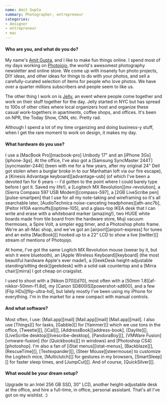 ```yaml
---
name: Amit Gupta
summary: Photographer, entrepreneur
categories:
- designer
- entrepreneur
- mac
---
```


#### Who are you, and what do you do?

My name's [Amit Gupta](http://www.amitgupta.com/ "Amit's website."), and I like to make fun things online. I spend most of my days working on [Photojojo](http://www.photojojo.com/ "The very popular photography newsletter."), the world's awesomest photography newsletter and online store. We come up with insanely fun photo projects, DIY ideas, and other ideas for things to do with your photos, and sell a carefully-curated selection of items for people who love photos. We have over a quarter millions subscribers and people seem to like us.

The other thing I work on is [Jelly](http://workatjelly.com/ "A Jelly is a casual working event for geeks."), an event where people come together and work on their stuff together for the day. Jelly started in NYC but has spread to 100s of other cities where local organizers host and organize these casual work-togethers in apartments, coffee shops, and offices. It's been on NPR, the Today Show, CNN, etc. Pretty rad.

Although I spend a lot of my time organizing and doing business-y stuff, when I get the rare moment to work on design, it makes my day.

#### What hardware do you use?

I use a [MacBook Pro][macbook-pro] Unibody 17" and an [iPhone 3Gs][iphone-3gs]. At the office, I've also got a [Samsung SyncMaster 244T][syncmaster-244t] (been with me for a few years, after my original 24" Dell got stolen when a burglar broke in to our Manhattan loft via our fire escape), a [Kinesis Advantage keyboard][advantage-usb] (of which I've been a devoted fan for 6 years -- I'd gotten to the point where I could barely type before I got it. Saved my life!), a [Logitech MX Revolution][mx-revolution], a [Sierra Compass 597 USB Modem][compass-597], a [2GB LiveScribe pen][pulse-smartpen] that I use for all my note-taking and wireframing so it's all searchable later, [AudioTechnica noise-canceling headphones][ath-anc7b], [Peltor H10A earmuffs][optime-105], and a glass-top IKEA desk that I can write and erase with a whiteboard marker (amazing!), two HUGE white boards made from tile board from the hardware store, Muji vacuum thermoses, a Spire Volt, a simpler egg timer, and a Photoshop photo frame. We're an all-Mac shop, and we've got an [airport][airport-express] for tunes and an extra [MacBook][] hooked up to a 22" LCD to show a live [twitter][] stream of mentions of Photojojo.

At home, I've got the same Logitch MX Revolution mouse (swear by it, but wish it were bluetooth), an [Apple Wireless Keyboard][keyboard] (the most beautiful hardware Apple's ever made!), a [GeekDesk height-adjustable standing/sitting desk][geekdesk] with a solid oak countertop and a [Mirra chair][mirra] I got cheap on craigslist.

I used to shoot with a [Nikon D70][d70], most often with a [50mm 1.8][af-nikkor-50mm-f1.8d], my [Canon SD800IS][powershot-sd800], and a few [Flip HDs][flip-ultra-hd], but lately mostly I've been using my iPhone for everything. I'm in the market for a new compact with manual controls.

#### And what software?

Most often, I use: [Mail.app][mail] [Mail.app][mail] [Mail.app][mail]. I also use [Things][] for tasks, [Gabble][] for [Yammer][] which we use tons in the office, [Tweetie][], [iCal][], [AddressBook][address-book], [Daylite][], [LiveScribe desktop][livescribe-desktop], [PandoraBoy][], [VMWare Fusion][vmware-fusion] (for [Quickbooks][] in windows) and [Photoshop CS4][photoshop]. I'm also a fan of [iStat menus][istat-menus], [Backblaze][], [RescueTime][], [Textexpander][], [Steer Mouse][steermouse] to customize the Logitech mice, [Multiclutch][] for gestures in my browsers, [SmartSleep][] for faster sleep times, and [JumpCut][]. And of course, [QuickSilver][].

#### What would be your dream setup?

Upgrade to an Intel 256 GB SSD, 30" LCD, another height-adjustable desk at the office, and hire a full-time, in office, personal assistant. That's all I've got on my wishlist. :)